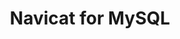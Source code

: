 ---
description: 在iPhone、iPad上看MySQL的数据结构。
layout: post
results:
- primaryGenreName: Productivity
  version: '1.0.2'
  artworkUrl100: http://a728.phobos.apple.com/us/r30/Purple3/v4/d7/7a/72/d77a7200-5c40-3dcd-b2fc-cc355bbb5507/mzl.mldwvreq.png
  trackViewUrl: https://itunes.apple.com/cn/app/navicat-for-mysql/id688128940?mt=8&uo=4
  artworkUrl60: http://a772.phobos.apple.com/us/r30/Purple3/v4/3b/58/04/3b58046c-189d-c6b0-4432-f35f1892e8ec/Navicat_for_MySQL-57.png
  userRatingCountForCurrentVersion: 1
  minimumOsVersion: '6.0'
  sellerName: PremiumSoft CyberTech Ltd.
  supportedDevices:
  - iPhone5c
  - iPhone4
  - iPadThirdGen4G
  - iPadFourthGen
  - iPad23G
  - iPadMini4G
  - iPhone5
  - iPadThirdGen
  - iPhone5s
  - iPadFourthGen4G
  - iPhone-3GS
  - iPad2Wifi
  - iPodTouchourthGen
  - iPodTouchFifthGen
  - iPadMini
  - iPhone4S
  genres:
  - 效率
  - 商务
  trackName: Navicat for MySQL
  description: "** LIMITED TIME OFFER: Download Navicat iOS for FREE to enhance
    your database management experience **\n\n** First Complete iOS Database
    GUI **\n\nNavicat iOS is the first complete database administration tool
    developed for iOS, giving you the power to manage your databases on the
    go.  Whether you are working from an iPhone or an iPad, Navicat iOS frees
    you from your workstation.\n \nNavicat iOS has a whole new set of features
    aimed at making your database administration portable and at enhancing
    the classic Navicat experience.  Sync your connections and queries to
    Navicat Cloud, or organize your work through a UI-enhanced multi-tasking
    workflow.\n \nNavicat iOS is compatible with MySQL and has sophisticated
    features that provide professional developers with the tools they need,
    but are accessible and easy-to-learn for users new to database servers.\n
    \nNavicat Cloud\n- Create and sync connection settings and queries.\n-
    Get real-time queries connections anytime and anywhere.\n \nSimplify Your
    Data Editing\n- Add, modify, delete with an iOS-centric UI.\n- Zoom into
    tables for optimum clarity.\n- Use filters to isolate and find data.\n-
    Anchor and view connected databases.\n \nStreamline Your Queries\n- Construct
    queries with our code completion feature.\n- Select properties and SQL
    keywords from a suggestion list.\n \nControl Your Objects\n- Create, modify,
    and design database objects.\n- Field Type Prediction predicts field types
    based on input.\n- Avoid complex SQL editing..\n \nIncrease Your Productivity\n-
    Multi-task with the Tab View.\n- View Tables and Objects in a unified
    workspace.\n- Simultaneously access Tables and Objects across different
    servers.\n \nChoose Your Connections\n- Establish secure SSH/SSL sessions
    through SSH/SSL Tunneling.\n- Strong authentication and secure encryption.\n-
    Bypass ISP restrictions with HTTP Tunneling."
  price: 0
  trackId: 688128940
  releaseDate: '2014-08-25T05:30:27Z'
  screenshotUrls:
  - http://a4.mzstatic.com/us/r30/Purple5/v4/0e/e1/cb/0ee1cbe7-208e-37fb-4fd3-4a23c126aa84/screen1136x1136.jpeg
  - http://a1.mzstatic.com/us/r30/Purple4/v4/fe/ff/5b/feff5bd7-92af-55d5-5967-9b44e9803318/screen1136x1136.jpeg
  - http://a1.mzstatic.com/us/r30/Purple4/v4/56/5d/85/565d85d6-ff12-5887-a3e3-adf5e5d51ae4/screen1136x1136.jpeg
  - http://a5.mzstatic.com/us/r30/Purple3/v4/c4/74/25/c47425e5-6313-9848-a1f7-ac1d2a9d2e85/screen1136x1136.jpeg
  - http://a5.mzstatic.com/us/r30/Purple4/v4/bf/a5/3e/bfa53e10-de48-3858-c0ec-c0a5f34ffc10/screen1136x1136.jpeg
  artistViewUrl: https://itunes.apple.com/cn/artist/premiumsoft-cybertech-ltd./id411821829?uo=4
  primaryGenreId: 6007
  averageUserRatingForCurrentVersion: 5
  kind: software
  fileSizeBytes: '43685745'
  bundleId: com.prect.Navicat-for-MySQL
  releaseNotes: Introducing Navicat iOS
  sellerUrl: http://www.navicat.com
  artistName: PremiumSoft CyberTech Ltd.
  trackCensoredName: Navicat for MySQL
  isGameCenterEnabled: false
  contentAdvisoryRating: 4+
  languageCodesISO2A:
  - EN
  trackContentRating: 4+
  features:
  - iosUniversal
  wrapperType: software
  artworkUrl512: http://a728.phobos.apple.com/us/r30/Purple3/v4/d7/7a/72/d77a7200-5c40-3dcd-b2fc-cc355bbb5507/mzl.mldwvreq.png
  formattedPrice: 免费
  artistId: 411821829
  genreIds:
  - '6007'
  - '6000'
  currency: CNY
  ipadScreenshotUrls:
  - http://a2.mzstatic.com/us/r30/Purple4/v4/a4/61/08/a4610834-74e4-8a7c-c40b-57ed51d2b7d6/screen480x480.jpeg
  - http://a1.mzstatic.com/us/r30/Purple5/v4/d5/a1/a1/d5a1a1e4-cf7d-a97b-068f-78519298508e/screen480x480.jpeg
  - http://a4.mzstatic.com/us/r30/Purple5/v4/25/db/25/25db25c8-6271-5b13-ecdf-95f931c0b46a/screen480x480.jpeg
  - http://a3.mzstatic.com/us/r30/Purple5/v4/64/23/04/642304de-2eb7-78ed-9dcc-9b20225dc560/screen480x480.jpeg
  - http://a2.mzstatic.com/us/r30/Purple5/v4/92/18/ec/9218ecf5-1047-9d7e-34db-b08e54bab43b/screen480x480.jpeg
category: 效率
tags: tag1
resultCount: 1
title: Navicat for MySQL

---